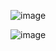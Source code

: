 ![image](https://github.com/user-attachments/assets/7023354d-f5e7-4cf4-ba35-4117f5e33e83)

![image](https://github.com/user-attachments/assets/a6d583e2-611a-4afa-855d-a87446c45369)
